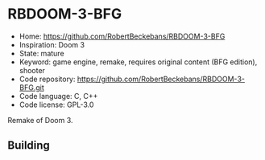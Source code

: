 # RBDOOM-3-BFG

- Home: https://github.com/RobertBeckebans/RBDOOM-3-BFG
- Inspiration: Doom 3
- State: mature
- Keyword: game engine, remake, requires original content (BFG edition), shooter
- Code repository: https://github.com/RobertBeckebans/RBDOOM-3-BFG.git
- Code language: C, C++
- Code license: GPL-3.0

Remake of Doom 3.

## Building
